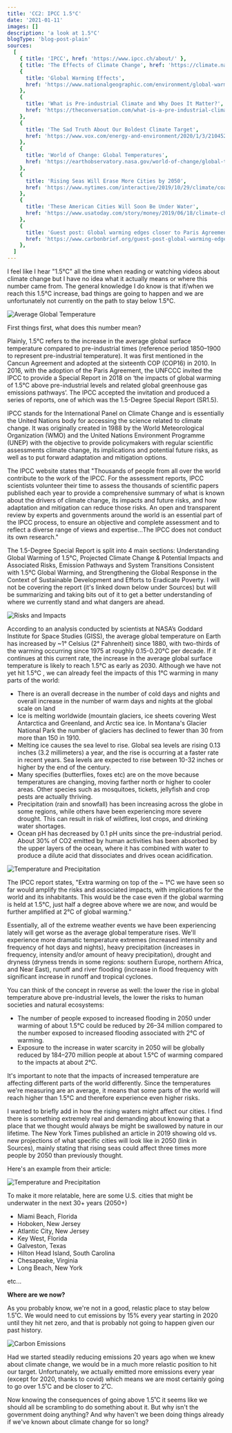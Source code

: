 ```yaml
---
title: 'CC2: IPCC 1.5°C'
date: '2021-01-11'
images: []
description: 'a look at 1.5°C'
blogType: 'blog-post-plain'
sources:
  [
    { title: 'IPCC', href: 'https://www.ipcc.ch/about/' },
    { title: 'The Effects of Climate Change', href: 'https://climate.nasa.gov/effects/' },
    {
      title: 'Global Warming Effects',
      href: 'https://www.nationalgeographic.com/environment/global-warming/global-warming-effects/',
    },
    {
      title: 'What is Pre-industrial Climate and Why Does It Matter?',
      href: 'https://theconversation.com/what-is-a-pre-industrial-climate-and-why-does-it-matter-78601',
    },
    {
      title: 'The Sad Truth About Our Boldest Climate Target',
      href: 'https://www.vox.com/energy-and-environment/2020/1/3/21045263/climate-change-1-5-degrees-celsius-target-ipcc',
    },
    {
      title: 'World of Change: Global Temperatures',
      href: 'https://earthobservatory.nasa.gov/world-of-change/global-temperatures',
    },
    {
      title: 'Rising Seas Will Erase More Cities by 2050',
      href: 'https://www.nytimes.com/interactive/2019/10/29/climate/coastal-cities-underwater.html',
    },
    {
      title: 'These American Cities Will Soon Be Under Water',
      href: 'https://www.usatoday.com/story/money/2019/06/18/climate-change-american-cities-that-will-soon-be-under-water/39533119/',
    },
    {
      title: 'Guest post: Global warming edges closer to Paris Agreement 1.5C limit',
      href: 'https://www.carbonbrief.org/guest-post-global-warming-edges-closer-to-paris-agreement-1-5c-limit#:~:text=Impacts%20are%20not%20immediate,between%20about%202030%20and%202050',
    },
  ]
---
```


I feel like I hear "1.5°C" all the time when reading or watching videos about climate change but I have no idea what it actually means or where this number came from. The general knowledge I do know is that if/when we reach this 1.5°C increase, bad things are going to happen and we are unfortunately not currently on the path to stay below 1.5°C.

![Average Global Temperature](thoughts/cc/global_warming_increase.jpg)

First things first, what does this number mean?

Plainly, 1.5°C refers to the increase in the average global surface temperature compared to pre-industrial times (reference period 1850–1900 to represent pre-industrial temperature). It was first mentioned in the Cancun Agreement and adopted at the sixteenth COP (COP16) in 2010. In 2016, with the adoption of the Paris Agreement, the UNFCCC invited the IPCC to provide a Special Report in 2018 on ‘the impacts of global warming of 1.5°C above pre-industrial levels and related global greenhouse gas emissions pathways’. The IPCC accepted the invitation and produced a series of reports, one of which was the 1.5-Degree Special Report (SR1.5).

IPCC stands for the International Panel on Climate Change and is essentially the United Nations body for accessing the science related to climate change. It was originally created in 1988 by the World Meteorological Organization (WMO) and the United Nations Environment Programme (UNEP) with the objective to provide policymakers with regular scientific assessments climate change, its implications and potential future risks, as well as to put forward adaptation and mitigation options.

The IPCC website states that "Thousands of people from all over the world contribute to the work of the IPCC. For the assessment reports, IPCC scientists volunteer their time to assess the thousands of scientific papers published each year to provide a comprehensive summary of what is known about the drivers of climate change, its impacts and future risks, and how adaptation and mitigation can reduce those risks. An open and transparent review by experts and governments around the world is an essential part of the IPCC process, to ensure an objective and complete assessment and to reflect a diverse range of views and expertise...The IPCC does not conduct its own research."

The 1.5-Degree Special Report is split into 4 main sections: Understanding Global Warming of 1.5°C, Projected Climate Change & Potential Impacts and Associated Risks, Emission Pathways and System Transitions Consistent with 1.5°C Global Warming, and Strengthening the Global Response in the Context of Sustainable Development and Efforts to Eradicate Poverty. I will not be covering the report (it's linked down below under Sources) but will be summarizing and taking bits out of it to get a better understanding of where we currently stand and what dangers are ahead.

![Risks and Impacts](thoughts/cc/risks_and_impacts.jpg)
<br />

According to an analysis conducted by scientists at NASA’s Goddard Institute for Space Studies (GISS), the average global temperature on Earth has increased by ~1° Celsius (2° Fahrenheit) since 1880, with two-thirds of the warming occurring since 1975 at roughly 0.15-0.20°C per decade. If it continues at this current rate, the increase in the average global surface temperature is likely to reach 1.5°C as early as 2030. Although we have not yet hit 1.5°C , we can already feel the impacts of this 1°C warming in many parts of the world:

- There is an overall decrease in the number of cold days and nights and overall increase in the number of warm days and nights at the global scale on land
- Ice is melting worldwide (mountain glaciers, ice sheets covering West Antarctica and Greenland, and Arctic sea ice. In Montana's Glacier National Park the number of glaciers has declined to fewer than 30 from more than 150 in 1910.
- Melting ice causes the sea level to rise. Global sea levels are rising 0.13 inches (3.2 millimeters) a year, and the rise is occurring at a faster rate in recent years. Sea levels are expected to rise between 10-32 inches or higher by the end of the century.
- Many specifies (butterflies, foxes etc) are on the move because temperatures are changing, moving farther north or higher to cooler areas. Other species such as mosquitoes, tickets, jellyfish and crop pests are actually thriving.
- Precipitation (rain and snowfall) has been increasing across the globe in some regions, while others have been experiencing more severe drought. This can result in risk of wildfires, lost crops, and drinking water shortages.
- Ocean pH has decreased by 0.1 pH units since the pre-industrial period. About 30% of CO2 emitted by human activities has been absorbed by the upper layers of the ocean, where it has combined with water to produce a dilute acid that dissociates and drives ocean acidification.

![Temperature and Precipitation](thoughts/cc/temperature_and_precipitation.jpg)

The IPCC report states, "Extra warming on top of the ~ 1°C we have seen so far would amplify the risks and associated impacts, with implications for the world and its inhabitants. This would be the case even if the global warming is held at 1.5°C, just half a degree above where we are now, and would be further amplified at 2°C of global warming."

Essentially, all of the extreme weather events we have been experiencing lately will get worse as the average global temperature rises. We'll experience more dramatic temperature extremes (increased intensity and frequency of hot days and nights), heavy precipitation (increases in frequency, intensity and/or amount of heavy precipitation), drought and dryness (dryness trends in some regions: southern Europe, northern Africa, and Near East), runoff and river flooding (increase in flood frequency with significant increase in runoff and tropical cyclones.

You can think of the concept in reverse as well: the lower the rise in global temperature above pre-industrial levels, the lower the risks to human societies and natural ecosystems:

- The number of people exposed to increased flooding in 2050 under warming of about 1.5°C could be reduced by 26–34 million compared to the number exposed to increased flooding associated with 2°C of warming.
- Exposure to the increase in water scarcity in 2050 will be globally reduced by 184–270 million people at about 1.5°C of warming compared to the impacts at about 2°C.

It's important to note that the impacts of increased temperature are affecting different parts of the world differently. Since the temperatures we're measuring are an average, it means that some parts of the world will reach higher than 1.5°C and therefore experience even higher risks.

I wanted to briefly add in how the rising waters might affect our cities. I find there is something extremely real and demanding about knowing that a place that we thought would always be might be swallowed by nature in our lifetime. The New York Times published an article in 2019 showing old vs. new projections of what specific cities will look like in 2050 (link in Sources), mainly stating that rising seas could affect three times more people by 2050 than previously thought.

Here's an example from their article:
<br />

![Temperature and Precipitation](thoughts/cc/vietnam_under_water.jpg)
<br />

To make it more relatable, here are some U.S. cities that might be underwater in the next 30+ years (2050+)

- Miami Beach, Florida
- Hoboken, New Jersey
- Atlantic City, New Jersey
- Key West, Florida
- Galveston, Texas
- Hilton Head Island, South Carolina
- Chesapeake, Virginia
- Long Beach, New York

etc...

**Where are we now?**

As you probably know, we're not in a good, relastic place to stay below 1.5˚C. We would need to cut emissions by 15% every year starting in 2020 until they hit net zero, and that is probably not going to happen given our past history.

![Carbon Emissions](thoughts/cc/carbon_emissions.jpg)

Had we started steadily reducing emissions 20 years ago when we knew about climate change, we would be in a much more relastic position to hit our target. Unfortunately, we actually emitted more emissions every year (except for 2020, thanks to covid) which means we are most certainly going to go over 1.5˚C and be closer to 2˚C.

Now knowing the consequences of going above 1.5˚C it seems like we should all be scrambling to do something about it. But why isn't the government doing anything? And why haven't we been doing things already if we've known about climate change for so long?
